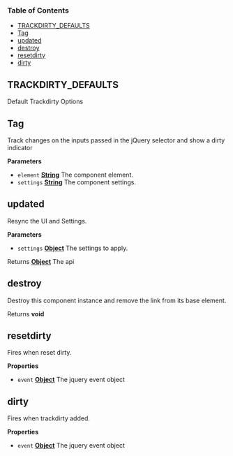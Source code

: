 <!-- Generated by documentation.js. Update this documentation by updating the source code. -->

### Table of Contents

-   [TRACKDIRTY_DEFAULTS](#trackdirty_defaults)
-   [Tag](#tag)
-   [updated](#updated)
-   [destroy](#destroy)
-   [resetdirty](#resetdirty)
-   [dirty](#dirty)

## TRACKDIRTY_DEFAULTS

Default Trackdirty Options

## Tag

Track changes on the inputs passed in the jQuery selector and show a dirty indicator

**Parameters**

-   `element` **[String](https://developer.mozilla.org/docs/Web/JavaScript/Reference/Global_Objects/String)** The component element.
-   `settings` **[String](https://developer.mozilla.org/docs/Web/JavaScript/Reference/Global_Objects/String)** The component settings.

## updated

Resync the UI and Settings.

**Parameters**

-   `settings` **[Object](https://developer.mozilla.org/docs/Web/JavaScript/Reference/Global_Objects/Object)** The settings to apply.

Returns **[Object](https://developer.mozilla.org/docs/Web/JavaScript/Reference/Global_Objects/Object)** The api

## destroy

Destroy this component instance and remove the link from its base element.

Returns **void** 

## resetdirty

Fires when reset dirty.

**Properties**

-   `event` **[Object](https://developer.mozilla.org/docs/Web/JavaScript/Reference/Global_Objects/Object)** The jquery event object

## dirty

Fires when trackdirty added.

**Properties**

-   `event` **[Object](https://developer.mozilla.org/docs/Web/JavaScript/Reference/Global_Objects/Object)** The jquery event object
